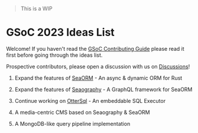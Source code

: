 > This is a WIP

# GSoC 2023 Ideas List

Welcome! If you haven't read the [GSoC Contributing Guide](CONTRIBUTING.md) please read it first before going through the ideas list.

Prospective contributors, please open a discussion with us on [Discussions](https://github.com/SeaQL/summer-of-code/discussions)!

1. Expand the features of [SeaORM](https://github.com/SeaQL/sea-orm) - An async & dynamic ORM for Rust

2. Expand the features of [Seaography](https://github.com/SeaQL/seaography) - A GraphQL framework for SeaORM

3. Continue working on [OtterSql](https://github.com/SeaQL/otter-sql) - An embeddable SQL Executor

4. A media-centric CMS based on Seaography & SeaORM

5. A MongoDB-like query pipeline implementation
